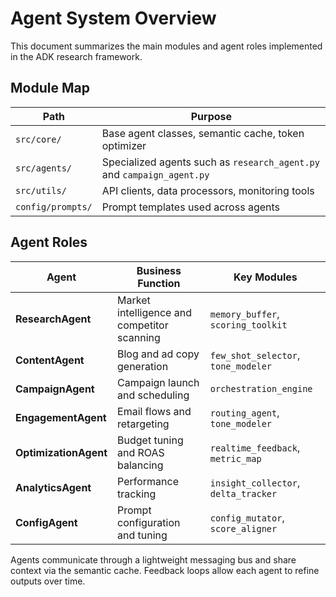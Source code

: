 # Agent System Overview

This document summarizes the main modules and agent roles implemented in the ADK research framework.

## Module Map

| Path | Purpose |
|------|---------|
| `src/core/` | Base agent classes, semantic cache, token optimizer |
| `src/agents/` | Specialized agents such as `research_agent.py` and `campaign_agent.py` |
| `src/utils/` | API clients, data processors, monitoring tools |
| `config/prompts/` | Prompt templates used across agents |

## Agent Roles

| Agent | Business Function | Key Modules |
|-------|------------------|-------------|
| **ResearchAgent** | Market intelligence and competitor scanning | `memory_buffer`, `scoring_toolkit` |
| **ContentAgent** | Blog and ad copy generation | `few_shot_selector`, `tone_modeler` |
| **CampaignAgent** | Campaign launch and scheduling | `orchestration_engine` |
| **EngagementAgent** | Email flows and retargeting | `routing_agent`, `tone_modeler` |
| **OptimizationAgent** | Budget tuning and ROAS balancing | `realtime_feedback`, `metric_map` |
| **AnalyticsAgent** | Performance tracking | `insight_collector`, `delta_tracker` |
| **ConfigAgent** | Prompt configuration and tuning | `config_mutator`, `score_aligner` |

Agents communicate through a lightweight messaging bus and share context via the semantic cache. Feedback loops allow each agent to refine outputs over time.
